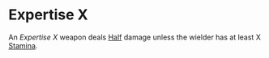 # Expertise X

An *Expertise X* weapon deals [Half](../../Game%20Procedures/Core%20Procedures/Half.md) damage unless the wielder has at least X [Stamina](../../Player%20Characters/Attributes/Stamina.md).
